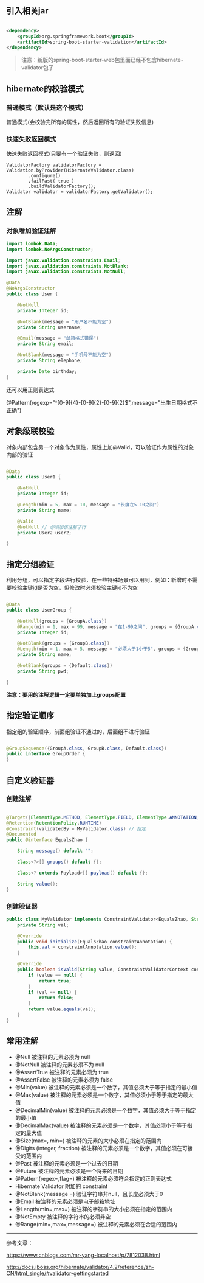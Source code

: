 ## 引入相关jar

```xml

<dependency>
    <groupId>org.springframework.boot</groupId>
    <artifactId>spring-boot-starter-validation</artifactId>
</dependency>
```

> 注意：新版的spring-boot-starter-web包里面已经不包含hibernate-validator包了

## hibernate的校验模式

### 普通模式（默认是这个模式）

普通模式(会校验完所有的属性，然后返回所有的验证失败信息)

### 快速失败返回模式

快速失败返回模式(只要有一个验证失败，则返回)

```
ValidatorFactory validatorFactory = Validation.byProvider(HibernateValidator.class)
        .configure()
        .failFast( true )
        .buildValidatorFactory();
Validator validator = validatorFactory.getValidator();
```

## 注解

### 对象增加验证注解

```java
import lombok.Data;
import lombok.NoArgsConstructor;

import javax.validation.constraints.Email;
import javax.validation.constraints.NotBlank;
import javax.validation.constraints.NotNull;

@Data
@NoArgsConstructor
public class User {

    @NotNull
    private Integer id;

    @NotBlank(message = "用户名不能为空")
    private String username;

    @Email(message = "邮箱格式错误")
    private String email;

    @NotBlank(message = "手机号不能为空")
    private String elephone;

    private Date birthday;
}
```

还可以用正则表达式

@Pattern(regexp="^[0-9]{4}-[0-9]{2}-[0-9]{2}$",message="出生日期格式不正确")

## 对象级联校验

对象内部包含另一个对象作为属性，属性上加@Valid，可以验证作为属性的对象内部的验证

```java

@Data
public class User1 {

    @NotNull
    private Integer id;

    @Length(min = 5, max = 10, message = "长度在5-10之间")
    private String name;

    @Valid
    @NotNull // 必须加该注解才行
    private User2 user2;

}
```

## 指定分组验证

利用分组，可以指定字段进行校验，在一些特殊场景可以用到，例如：新增时不需要校验主键id是否为空，但修改时必须校验主键id不为空

```java

@Data
public class UserGroup {

    @NotNull(groups = {GroupA.class})
    @Range(min = 1, max = 99, message = "在1-99之间", groups = {GroupA.class})
    private Integer id;

    @NotBlank(groups = {GroupB.class})
    @Length(min = 1, max = 5, message = "必须大于1小于5", groups = {GroupB.class})
    private String name;

    @NotBlank(groups = {Default.class})
    private String pwd;

}
```

**注意：要用的注解逻辑一定要单独加上groups配置**

## 指定验证顺序

指定组的验证顺序，前面组验证不通过的，后面组不进行验证

```java

@GroupSequence({GroupA.class, GroupB.class, Default.class})
public interface GroupOrder {
}
```

## 自定义验证器

### 创建注解

```java

@Target({ElementType.METHOD, ElementType.FIELD, ElementType.ANNOTATION_TYPE})
@Retention(RetentionPolicy.RUNTIME)
@Constraint(validatedBy = MyValidator.class) // 指定
@Documented
public @interface EqualsZhao {

    String message() default "";

    Class<?>[] groups() default {};

    Class<? extends Payload>[] payload() default {};

    String value();
}
```


### 创建验证器

```java
public class MyValidator implements ConstraintValidator<EqualsZhao, String> {
    private String val;

    @Override
    public void initialize(EqualsZhao constraintAnnotation) {
        this.val = constraintAnnotation.value();
    }

    @Override
    public boolean isValid(String value, ConstraintValidatorContext context) {
        if (value == null) {
            return true;
        }
        if (val == null) {
            return false;
        }
        return value.equals(val);
    }
}
```


## 常用注解

- @Null   被注释的元素必须为 null     
- @NotNull    被注释的元素必须不为 null     
- @AssertTrue     被注释的元素必须为 true     
- @AssertFalse    被注释的元素必须为 false     
- @Min(value)     被注释的元素必须是一个数字，其值必须大于等于指定的最小值     
- @Max(value)     被注释的元素必须是一个数字，其值必须小于等于指定的最大值     
- @DecimalMin(value)  被注释的元素必须是一个数字，其值必须大于等于指定的最小值     
- @DecimalMax(value)  被注释的元素必须是一个数字，其值必须小于等于指定的最大值     
- @Size(max=, min=)   被注释的元素的大小必须在指定的范围内     
- @Digits (integer, fraction)     被注释的元素必须是一个数字，其值必须在可接受的范围内     
- @Past   被注释的元素必须是一个过去的日期     
- @Future     被注释的元素必须是一个将来的日期     
- @Pattern(regex=,flag=)  被注释的元素必须符合指定的正则表达式     
- Hibernate Validator 附加的 constraint     
- @NotBlank(message =)   验证字符串非null，且长度必须大于0     
- @Email  被注释的元素必须是电子邮箱地址     
- @Length(min=,max=)  被注释的字符串的大小必须在指定的范围内     
- @NotEmpty   被注释的字符串的必须非空     
- @Range(min=,max=,message=)  被注释的元素必须在合适的范围内

---

参考文章：

https://www.cnblogs.com/mr-yang-localhost/p/7812038.html

http://docs.jboss.org/hibernate/validator/4.2/reference/zh-CN/html_single/#validator-gettingstarted